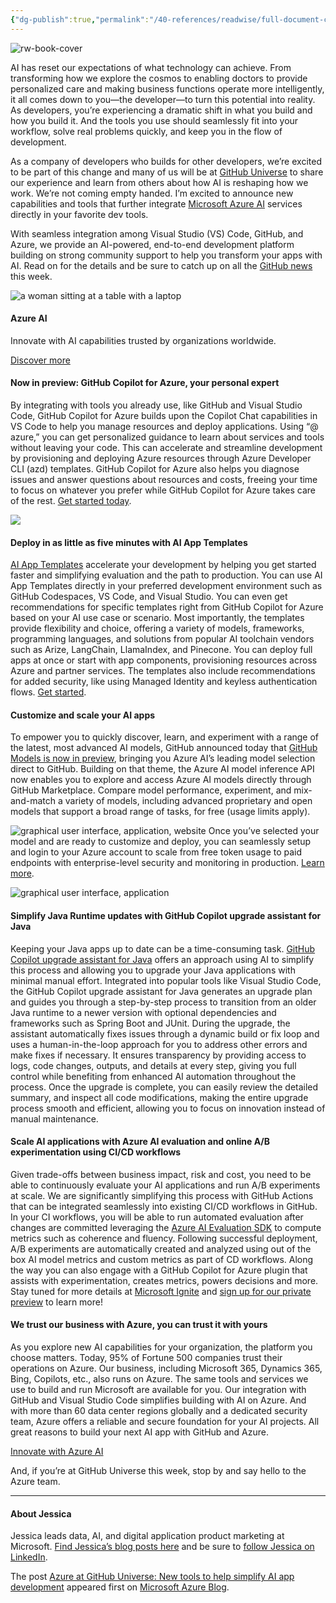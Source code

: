```yaml
---
{"dg-publish":true,"permalink":"/40-references/readwise/full-document-contents/azure-at-git-hub-universe-new-tools-to-help-simplify-ai-app-development/","tags":["rw/articles"]}
---
```


![rw-book-cover](https://azure.microsoft.com/en-us/blog/wp-content/uploads/2024/08/Azure_357075_Blog_240731.png)

AI has reset our expectations of what technology can achieve. From transforming how we explore the cosmos to enabling doctors to provide personalized care and making business functions operate more intelligently, it all comes down to you—the developer—to turn this potential into reality. As developers, you’re experiencing a dramatic shift in what you build and how you build it. And the tools you use should seamlessly fit into your workflow, solve real problems quickly, and keep you in the flow of development.

As a company of developers who builds for other developers, we’re excited to be part of this change and many of us will be at [GitHub Universe](https://githubuniverse.com/) to share our experience and learn from others about how AI is reshaping how we work. We’re not coming empty handed. I’m excited to announce new capabilities and tools that further integrate [Microsoft Azure AI](https://azure.microsoft.com/en-us/solutions/ai/) services directly in your favorite dev tools.

With seamless integration among Visual Studio (VS) Code, GitHub, and Azure, we provide an AI-powered, end-to-end development platform building on strong community support to help you transform your apps with AI. Read on for the details and be sure to catch up on all the [GitHub news](https://github.blog/news-insights/product-news/universe-2024-previews-releases/) this week.

![a woman sitting at a table with a laptop](https://azure.microsoft.com/en-us/blog/wp-content/uploads/2024/09/img-2.png) 

#### Azure AI

Innovate with AI capabilities trusted by organizations worldwide.

[Discover more](https://azure.microsoft.com/en-us/solutions/ai/) 

#### Now in preview: GitHub Copilot for Azure, your personal expert

By integrating with tools you already use, like GitHub and Visual Studio Code, GitHub Copilot for Azure builds upon the Copilot Chat capabilities in VS Code to help you manage resources and deploy applications. Using “@ azure,” you can get personalized guidance to learn about services and tools without leaving your code. This can accelerate and streamline development by provisioning and deploying Azure resources through Azure Developer CLI (azd) templates. GitHub Copilot for Azure also helps you diagnose issues and answer questions about resources and costs, freeing your time to focus on whatever you prefer while GitHub Copilot for Azure takes care of the rest. [Get started today](https://aka.ms/GHCPforAzure/blog).

![](https://azure.microsoft.com/en-us/blog/wp-content/uploads/2024/10/Picture2-2.webp)
#### Deploy in as little as five minutes with AI App Templates

[AI App Templates](https://aka.ms/aiapps) accelerate your development by helping you get started faster and simplifying evaluation and the path to production. You can use AI App Templates directly in your preferred development environment such as GitHub Codespaces, VS Code, and Visual Studio. You can even get recommendations for specific templates right from GitHub Copilot for Azure based on your AI use case or scenario. Most importantly, the templates provide flexibility and choice, offering a variety of models, frameworks, programming languages, and solutions from popular AI toolchain vendors such as Arize, LangChain, LlamaIndex, and Pinecone. You can deploy full apps at once or start with app components, provisioning resources across Azure and partner services. The templates also include recommendations for added security, like using Managed Identity and keyless authentication flows. [Get started](https://aka.ms/aiapps).

#### Customize and scale your AI apps

To empower you to quickly discover, learn, and experiment with a range of the latest, most advanced AI models, GitHub announced today that [GitHub Models is now in preview](https://github.blog/changelog/2024-10-29-github-models-is-now-available-in-public-preview), bringing you Azure AI’s leading model selection direct to GitHub. Building on that theme, the Azure AI model inference API now enables you to explore and access Azure AI models directly through GitHub Marketplace. Compare model performance, experiment, and mix-and-match a variety of models, including advanced proprietary and open models that support a broad range of tasks, for free (usage limits apply). 

![graphical user interface, application, website](https://azure.microsoft.com/en-us/blog/wp-content/uploads/2024/10/gifpic.webp)
Once you’ve selected your model and are ready to customize and deploy, you can seamlessly setup and login to your Azure account to scale from free token usage to paid endpoints with enterprise-level security and monitoring in production. [Learn more](https://learn.microsoft.com/en-us/azure/ai-studio/ai-services/how-to/quickstart-github-models?tabs=python).

![graphical user interface, application](https://azure.microsoft.com/en-us/blog/wp-content/uploads/2024/10/Azure-AI-GitHub-Free-to-Paid.webp)
#### Simplify Java Runtime updates with GitHub Copilot upgrade assistant for Java

Keeping your Java apps up to date can be a time-consuming task. [GitHub Copilot upgrade assistant for Java](https://aka.ms/java-at-GHU2024) offers an approach using AI to simplify this process and allowing you to upgrade your Java applications with minimal manual effort. Integrated into popular tools like Visual Studio Code, the GitHub Copilot upgrade assistant for Java generates an upgrade plan and guides you through a step-by-step process to transition from an older Java runtime to a newer version with optional dependencies and frameworks such as Spring Boot and JUnit. During the upgrade, the assistant automatically fixes issues through a dynamic build or fix loop and uses a human-in-the-loop approach for you to address other errors and make fixes if necessary. It ensures transparency by providing access to logs, code changes, outputs, and details at every step, giving you full control while benefiting from enhanced AI automation throughout the process. Once the upgrade is complete, you can easily review the detailed summary, and inspect all code modifications, making the entire upgrade process smooth and efficient, allowing you to focus on innovation instead of manual maintenance.

#### Scale AI applications with Azure AI evaluation and online A/B experimentation using CI/CD workflows

Given trade-offs between business impact, risk and cost, you need to be able to continuously evaluate your AI applications and run A/B experiments at scale. We are significantly simplifying this process with GitHub Actions that can be integrated seamlessly into existing CI/CD workflows in GitHub. In your CI workflows, you will be able to run automated evaluation after changes are committed leveraging the [Azure AI Evaluation SDK](https://learn.microsoft.com/en-us/azure/ai-studio/how-to/develop/evaluate-sdk) to compute metrics such as coherence and fluency. Following successful deployment, A/B experiments are automatically created and analyzed using out of the box AI model metrics and custom metrics as part of CD workflows. Along the way you can also engage with a GitHub Copilot for Azure plugin that assists with experimentation, creates metrics, powers decisions and more. Stay tuned for more details at [Microsoft Ignite](https://ignite.microsoft.com/) and [sign up for our private preview](https://aka.ms/genAI-CI-CD-private-preview) to learn more! 

#### We trust our business with Azure, you can trust it with yours

As you explore new AI capabilities for your organization, the platform you choose matters. Today, 95% of Fortune 500 companies trust their operations on Azure. Our business, including Microsoft 365, Dynamics 365, Bing, Copilots, etc., also runs on Azure. The same tools and services we use to build and run Microsoft are available for you. Our integration with GitHub and Visual Studio Code simplifies building with AI on Azure. And with more than 60 data center regions globally and a dedicated security team, Azure offers a reliable and secure foundation for your AI projects. All great reasons to build your next AI app with GitHub and Azure. 

[Innovate with Azure AI](https://azure.microsoft.com/en-us/solutions/ai/)

And, if you’re at GitHub Universe this week, stop by and say hello to the Azure team.

---

#### About Jessica

Jessica leads data, AI, and digital application product marketing at Microsoft. [Find Jessica’s blog posts here](https://azure.microsoft.com/en-us/blog/author/jessica-hawk/) and be sure to [follow Jessica on LinkedIn](https://www.linkedin.com/in/jessica-hawk-0686561/). 

The post [Azure at GitHub Universe: New tools to help simplify AI app development](https://azure.microsoft.com/en-us/blog/azure-at-github-universe-new-tools-to-help-simplify-ai-app-development/) appeared first on [Microsoft Azure Blog](https://azure.microsoft.com/en-us/blog).
